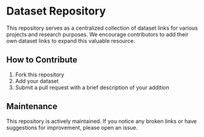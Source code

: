# Dataset Repository

This repository serves as a centralized collection of dataset links for various projects and research purposes. We encourage contributors to add their own dataset links to expand this valuable resource.

## How to Contribute

1. Fork this repository
2. Add your dataset
3. Submit a pull request with a brief description of your addition

## Maintenance

This repository is actively maintained. If you notice any broken links or have suggestions for improvement, please open an issue.
